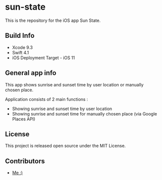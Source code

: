 # sun-state
This is the repository for the iOS app Sun State.

## Build Info

- Xcode 9.3
- Swift 4.1
- iOS Deployment Target - iOS 11

## General app info

This app shows sunrise and sunset time by user location or manually chosen place.

Application consists of 2 main functions :

- Showing sunrise and sunset time by user location
- Showing sunrise and sunset time for manually chosen place (via Google Places API)

## License

This project is released open source under the MIT License.

## Contributors

- [Me :)](https://github.com/bohdanpodvirnyi)
